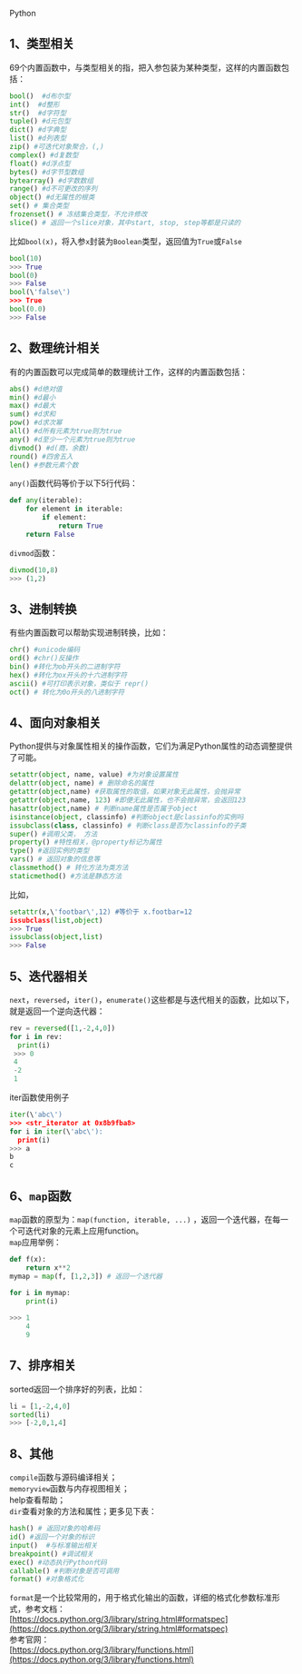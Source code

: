 Python
<a name="XJ6PP"></a>
## 1、类型相关
69个内置函数中，与类型相关的指，把入参包装为某种类型，这样的内置函数包括：
```python
bool()  #d布尔型
int()  #d整形
str()  #d字符型
tuple() #d元包型
dict() #d字典型
list() #d列表型
zip() #可迭代对象聚合，(,)
complex() #d复数型
float() #d浮点型
bytes() #d字节型数组
bytearray() #d字数数组
range() #d不可更改的序列
object() #d无属性的根类
set() # 集合类型
frozenset() # 冻结集合类型，不允许修改
slice() # 返回一个slice对象，其中start, stop, step等都是只读的
```
比如`bool(x)`，将入参`x`封装为`Boolean`类型，返回值为`True`或`False`
```python
bool(10)
>>> True
bool(0)
>>> False
bool(\'false\')
>>> True
bool(0.0)
>>> False
```
<a name="jwNxH"></a>
## 2、数理统计相关
有的内置函数可以完成简单的数理统计工作，这样的内置函数包括：
```python
abs() #d绝对值
min() #d最小
max() #d最大
sum() #d求和
pow() #d求次幂
all() #d所有元素为true则为true
any() #d至少一个元素为true则为true
divmod() #d(商，余数)
round() #四舍五入
len() #参数元素个数
```
`any()`函数代码等价于以下5行代码：
```python
def any(iterable):
    for element in iterable:
        if element:
            return True
    return False
```
`divmod`函数：
```python
divmod(10,8)
>>> (1,2)
```
<a name="SECNY"></a>
## 3、进制转换
有些内置函数可以帮助实现进制转换，比如：
```python
chr() #unicode编码
ord() #chr()反操作
bin() #转化为ob开头的二进制字符
hex() #转化为ox开头的十六进制字符
ascii() #可打印表示对象，类似于 repr() 
oct() # 转化为0o开头的八进制字符
```
<a name="aqrDS"></a>
## 4、面向对象相关
Python提供与对象属性相关的操作函数，它们为满足Python属性的动态调整提供了可能。
```python
setattr(object, name, value) #为对象设置属性
delattr(object, name) # 删除命名的属性
getattr(object,name) #获取属性的取值，如果对象无此属性，会抛异常
getattr(object,name, 123) #即便无此属性，也不会抛异常，会返回123
hasattr(object,name) # 判断name属性是否属于object
isinstance(object, classinfo) #判断object是classinfo的实例吗
issubclass(class, classinfo) # 判断class是否为classinfo的子类
super() #调用父类， 方法
property() #特性相关，@property标记为属性
type() #返回实例的类型
vars() # 返回对象的信息等
classmethod() # 转化方法为类方法
staticmethod() #方法是静态方法
```
比如，
```python
setattr(x,\'footbar\',12) #等价于 x.footbar=12
issubclass(list,object) 
>>> True
issubclass(object,list)
>>> False
```
<a name="QI4Aq"></a>
## 5、迭代器相关
`next`，`reversed`，`iter()`，`enumerate()`这些都是与迭代相关的函数，比如以下，就是返回一个逆向迭代器：
```python
rev = reversed([1,-2,4,0])
for i in rev:
  print(i)
 >>> 0
 4
 -2
 1
```
iter函数使用例子
```python
iter(\'abc\')
>>> <str_iterator at 0x8b9fba8>
for i in iter(\'abc\'):
  print(i)
>>> a
b
c
```
<a name="s6xiD"></a>
## 6、`map`函数
`map`函数的原型为：`map(function, iterable, ...)` ，返回一个迭代器，在每一个可迭代对象的元素上应用function。<br />`map`应用举例：
```python
def f(x):
    return x**2
mymap = map(f, [1,2,3]) # 返回一个迭代器

for i in mymap:
    print(i)
    
>>> 1
    4
    9
```
<a name="FVD20"></a>
## 7、排序相关
sorted返回一个排序好的列表，比如：
```python
li = [1,-2,4,0]
sorted(li)
>>> [-2,0,1,4]
```
<a name="QWJlN"></a>
## 8、其他
`compile`函数与源码编译相关；<br />`memoryview`函数与内存视图相关；<br />help查看帮助；<br />`dir`查看对象的方法和属性；更多见下表：
```python
hash() # 返回对象的哈希码
id() #返回一个对象的标识
input()  #与标准输出相关
breakpoint() #调试相关
exec() #动态执行Python代码
callable() #判断对象是否可调用
format() #对象格式化
```
`format`是一个比较常用的，用于格式化输出的函数，详细的格式化参数标准形式，参考文档：<br />[https://docs.python.org/3/library/string.html#formatspec](https://docs.python.org/3/library/string.html#formatspec)<br />参考官网：<br />[https://docs.python.org/3/library/functions.html](https://docs.python.org/3/library/functions.html)
